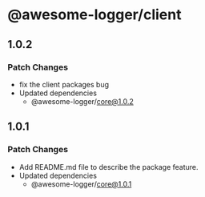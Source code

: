# @awesome-logger/client

## 1.0.2

### Patch Changes

- fix the client packages bug
- Updated dependencies
  - @awesome-logger/core@1.0.2

## 1.0.1

### Patch Changes

- Add README.md file to describe the package feature.
- Updated dependencies
  - @awesome-logger/core@1.0.1
